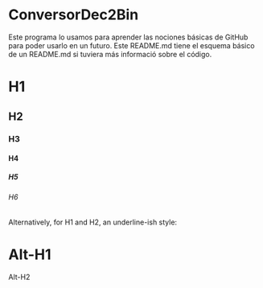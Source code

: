 # ConversorDec2Bin
Este programa lo usamos para aprender las nociones básicas de GitHub para poder usarlo en un futuro. Este README.md tiene el esquema básico de un README.md si tuviera más informació sobre el código.
# H1
## H2
### H3
#### H4
##### H5
###### H6

Alternatively, for H1 and H2, an underline-ish style:

Alt-H1
======

Alt-H2
